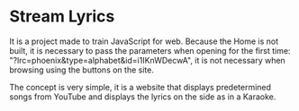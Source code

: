 # Stream Lyrics
It is a project made to train JavaScript for web. Because the Home is not built, it is necessary to pass the parameters when opening for the first time: "?lrc=phoenix&amp;type=alphabet&amp;id=i1IKnWDecwA", it is not necessary when browsing using the buttons on the site.

The concept is very simple, it is a website that displays predetermined songs from YouTube and displays the lyrics on the side as in a Karaoke.
